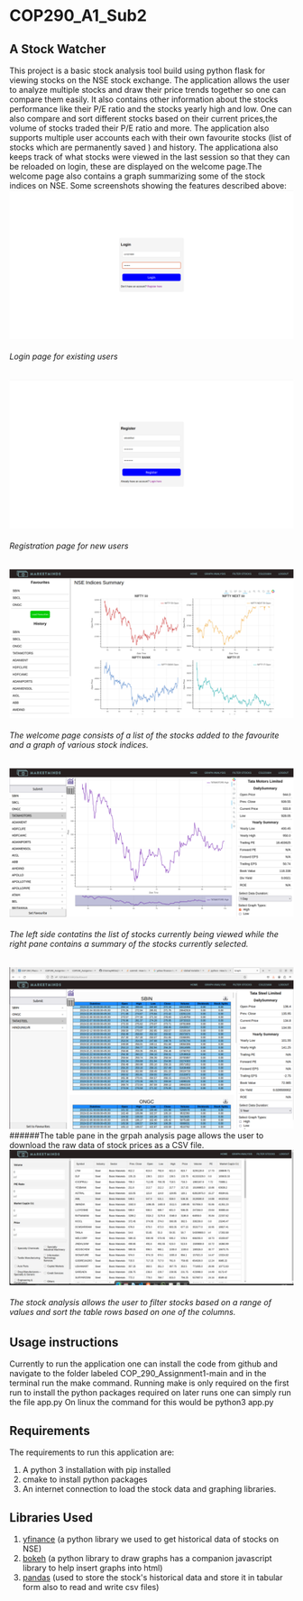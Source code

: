 # COP290_A1_Sub2
## A Stock Watcher
This project is a basic stock analysis tool build using python flask for viewing stocks on the NSE stock exchange. The application allows the user to analyze multiple stocks and draw their price trends together so one can compare them easily. 
It also contains other information about the stocks performance like their P/E ratio and the stocks yearly high and low. One can also compare and sort different stocks based on their current prices,the volume of stocks traded their P/E ratio and more. 
The application also supports multiple user accounts each with their own favourite stocks (list of stocks which are permanently saved ) and history. 
The applicationa also keeps track of what stocks were viewed in the last session so that they can be reloaded on login, these are displayed on the welcome page.The welcome page also contains a  graph summarizing some of the stock indices on NSE.
Some screenshots showing the features described above:
![Couldn't load image](./COP_290_Assignment1-main/Screenshot/LoginPage.png)
###### Login page for existing users
![Couldn't load image](./COP_290_Assignment1-main/Screenshot/RegistrationPage.png)
###### Registration page for new users
![Couldn't load image](./COP_290_Assignment1-main/Screenshot/WelcomePage.png)
###### The welcome page consists of a list of the stocks added to the favourite and a graph of various stock indices.
![Couldn't load image](./COP_290_Assignment1-main/Screenshot/GraphPage.png)
###### The left side contatins the list of stocks currently being viewed while the right pane contains a summary of the stocks currently selected.
![Couldn't load image](./COP_290_Assignment1-main/Screenshot/StockWatcherTableNew.png)
######The table pane in the grpah analysis page allows the user to download the raw data of stock prices as a CSV file.
![Couldn't load image](./COP_290_Assignment1-main/Screenshot/StockWatcherFilter.jpeg)
###### The stock analysis allows the user to filter stocks based on a range of values and sort the table rows based on one of the columns. 

## Usage instructions
Currently to run the application one can install the code from github and navigate to the folder labeled COP_290_Assignment1-main and in the terminal run the make command. 
Running make is only required on the first run to install the python packages required on later runs one can simply run the file app.py
On linux the command for this would be 
python3 app.py

## Requirements
The requirements to run this application are:
1. A python 3 installation with pip installed
2. cmake to install python packages
3. An internet connection to load the stock data and graphing libraries.

## Libraries Used
1. [yfinance](https://github.com/ranaroussi/yfinance) (a python library we used to get historical data of stocks on NSE)
2. [bokeh](https://github.com/bokeh/bokeh) (a python library to draw graphs has a companion javascript library to help insert graphs into html)
3. [pandas](https://github.com/pandas-dev/pandas) (used to store the stock's historical data and store it in tabular form also to read and write csv files)
 